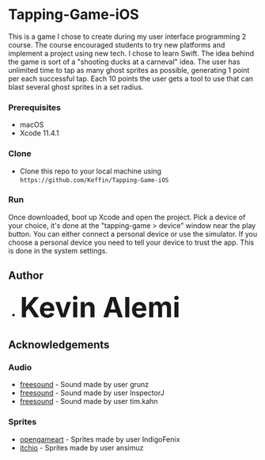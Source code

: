 # Tapping-Game-iOS

This is a game I chose to create during my user interface programming 2 course. The course encouraged students to try new platforms and implement a project using new tech. I chose to learn Swift. 
The idea behind the game is sort of a "shooting ducks at a carneval" idea. The user has unlimited time to tap as many ghost sprites as possible, generating 1 point per each successful tap. Each 10 points the user gets a tool to use that can blast several ghost sprites in a set radius. 

### Prerequisites
  - macOS
  - Xcode 11.4.1

### Clone 
  - Clone this repo to your local machine using `https://github.com/Keffin/Tapping-Game-iOS`

### Run
Once downloaded, boot up Xcode and open the project. Pick a device of your choice, it's done at the "tapping-game > device" window near the play button. You can either connect a personal device or use the simulator. 
If you choose a personal device you need to tell your device to trust the app. This is done in the system settings.  


## Author
 * <span style="font-size: 4em;">**Kevin Alemi**</span>

## Acknowledgements

### Audio 
  - [freesound](https://freesound.org/people/grunz/sounds/109662/) - Sound made by user grunz
  - [freesound](https://freesound.org/people/InspectorJ/sounds/448226/) - Sound made by user InspectorJ
  - [freesound](https://freesound.org/people/tim.kahn/sounds/516053/) - Sound made by user tim.kahn

### Sprites
  - [opengameart](https://opengameart.org/content/bomb-2) - Sprites made by user IndigoFenix
  - [itchio](https://ansimuz.itch.io/grotto-escape-chibi-monsters) - Sprites made by user ansimuz
